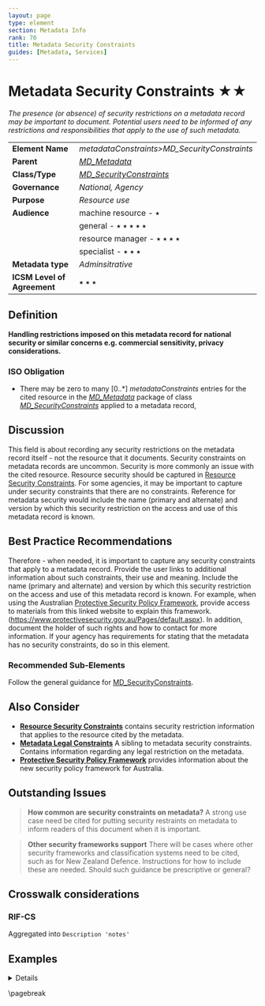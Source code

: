 ```yaml
---
layout: page
type: element
section: Metadata Info
rank: 70
title: Metadata Security Constraints
guides: [Metadata, Services]
---
```

# Metadata Security Constraints ★★
*The presence (or absence) of security restrictions on a metadata record may be important to document. Potential users need to be informed of any restrictions and responsibilities that apply to the use of such metadata.*

| | |
| --- | --- |
| **Element Name** | *metadataConstraints>MD_SecurityConstraints* |
| **Parent** | *[MD_Metadata](./class-MD_Metadata)* |
| **Class/Type** | *[MD_SecurityConstraints](./class-MD_SecurityConstraints)* |
| **Governance** | *National, Agency* |
| **Purpose** | *Resource use* |
| **Audience** | machine resource - ⭑ |
| | general - ⭑ ⭑ ⭑ ⭑ ⭑ |
| | resource manager - ⭑ ⭑ ⭑ ⭑ |
| | specialist - ⭑ ⭑ ⭑ |
| **Metadata type** | *Adminsitrative* |
| **ICSM Level of Agreement** | ⭑ ⭑ ⭑ |

## Definition

**Handling restrictions imposed on this metadata record for national security or similar concerns e.g. commercial sensitivity, privacy considerations.**

### ISO Obligation
- There may be zero to many [0..\*] *metadataConstraints* entries for the cited resource in the *[MD_Metadata](./class-MD_Metadata)* package of class *[MD_SecurityConstraints](./class-MD_SecurityConstraints)* applied to a metadata record,

## Discussion

This field is about recording any security restrictions on the metadata record itself - not the resource that it documents.
Security constraints on metadata records are uncommon. Security is more commonly an issue with the cited resource. Resource security should be captured in [Resource Security Constraints](./ResourceSecurityConstraints).
For some agencies, it may be important to capture under security constraints that there are no constraints.
Reference for metadata security would include the name (primary and alternate) and version by which this security restriction on the access and use of this metadata record is known.

## Best Practice Recommendations

Therefore - when needed, it is important to capture any security constraints that apply to a metadata record. Provide the user links to additional information about such constraints, their use and meaning. Include the name (primary and alternate) and version by which this security restriction on the access and use of this metadata record is known. For example, when using the Australian [Protective Security Policy Framework](https://www.protectivesecurity.gov.au/Pages/default.aspx), provide access to materials from this linked website to explain this framework. (https://www.protectivesecurity.gov.au/Pages/default.aspx). In addition, document the holder of such rights and how to contact for more information. If your agency has requirements for stating that the metadata has no security constraints, do so in this element.

### Recommended Sub-Elements

Follow the general guidance for [MD_SecurityConstraints](./class-MD_SecurityConstraints).

## Also Consider

- **[Resource Security Constraints](./ResourceSecurityConstraints)** contains security restriction information that applies to the resource cited by the metadata.
- **[Metadata Legal Constraints](./MetadataLegalConstraints)** A sibling to metadata security constraints. Contains information regarding any legal restriction on the metadata.
- **[Protective Security Policy Framework](https://www.protectivesecurity.gov.au/Pages/default.aspx)** provides information about the new security policy framework for Australia.

## Outstanding Issues

> **How common are security constraints on metadata?**
A strong use case need be cited for putting security restraints on metadata to inform readers of this document when it is important.

> **Other security frameworks support**
There will be cases where other security frameworks and classification systems need to be cited, such as for New Zealand Defence. Instructions for how to include these are needed. Should such guidance be prescriptive or general?

## Crosswalk considerations

### RIF-CS

Aggregated into `Description 'notes'`

## Examples

<details>

### XML - Geoscience Australia

Includes reference to the constraint document - Australia Protective Security Policy Framework
```
<mdb:metadataConstraints 
xmlns:gmd="http://standards.iso.org/iso/19115/-3/gmd/1.0" 
xmlns:geonet="http://www.fao.org/geonetwork">
 <mco:MD_SecurityConstraints>
  <mco:reference>
   <cit:CI_Citation>
    <cit:title>
     <gco:CharacterString>
      The Protective Security Policy Framework
     </gco:CharacterString>
    </cit:title>
    <cit:editionDate>
     <gco:DateTime>2018-11-01T00:00:00</gco:DateTime>
    </cit:editionDate>
    <cit:onlineResource>
     <cit:CI_OnlineResource>
      <cit:linkage>
       <gco:CharacterString>
        https://www.protectivesecurity.gov.au/Pages/default.aspx
       </gco:CharacterString>
      </cit:linkage>
      <cit:protocol>
       <gco:CharacterString 
       xsi:type="gco:CodeType" 
       codeSpace="http://pid.geoscience.gov.au/def/schema/ga
       /ISO19115-3-2016/codelist
       /ga_profile_codelists.xml#gapCI_ProtocolTypeCode">
       WWW:LINK-1.0-http--link
       </gco:CharacterString>
      </cit:protocol>
     </cit:CI_OnlineResource>
    </cit:onlineResource>
   </cit:CI_Citation>
  </mco:reference>
  <mco:classification>
   <mco:MD_ClassificationCode
   codeList="codeListLocation#MD_ClassificationCode"
   codeListValue="unclassified"/>
  </mco:classification>
 </mco:MD_SecurityConstraints>
</mdb:metadataConstraints>

```

\pagebreak

### UML diagrams
Recommended elements highlighted in yellow

![MetdataSecurityConstraints](../images/MD_SecurityConstraints.png)

</details>

\pagebreak

